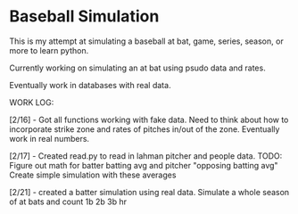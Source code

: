 # Baseball Simulation

This is my attempt at simulating a baseball at bat, game, series, season, or more to learn python.

Currently working on simulating an at bat using psudo data and rates.

Eventually work in databases with real data.

WORK LOG:

[2/16] - Got all functions working with fake data. Need to think about how to incorporate strike zone and rates of pitches in/out of the zone. Eventually work in real numbers. 

[2/17] - Created read.py to read in lahman pitcher and people data. 
TODO:
 Figure out math for batter batting avg and pitcher "opposing batting avg"
 Create simple simulation with these averages 
 
 [2/21] - created a batter simulation using real data. Simulate a whole season of at bats and count 1b 2b 3b hr
